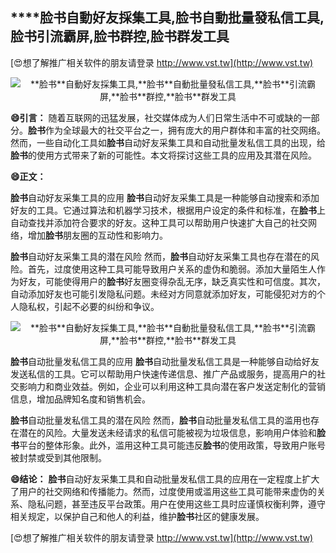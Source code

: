## ****脸书**自動好友採集工具,**脸书**自動批量發私信工具,**脸书**引流霸屏,**脸书**群控,**脸书**群发工具**

[😍想了解推广相关软件的朋友请登录 http://www.vst.tw](http://www.vst.tw)

 <center><img src="https://vst.tw/MP4/tuiguang/png/3.png" alt="**脸书**自動好友採集工具,**脸书**自動批量發私信工具,**脸书**引流霸屏,**脸书**群控,**脸书**群发工具"></center>

**😄引言：**
随着互联网的迅猛发展，社交媒体成为人们日常生活中不可或缺的一部分。**脸书**作为全球最大的社交平台之一，拥有庞大的用户群体和丰富的社交网络。然而，一些自动化工具如**脸书**自动好友采集工具和自动批量发私信工具的出现，给**脸书**的使用方式带来了新的可能性。本文将探讨这些工具的应用及其潜在风险。

**😄正文：**

**脸书**自动好友采集工具的应用
**脸书**自动好友采集工具是一种能够自动搜索和添加好友的工具。它通过算法和机器学习技术，根据用户设定的条件和标准，在**脸书**上自动查找并添加符合要求的好友。这种工具可以帮助用户快速扩大自己的社交网络，增加**脸书**朋友圈的互动性和影响力。

**脸书**自动好友采集工具的潜在风险
然而，**脸书**自动好友采集工具也存在潜在的风险。首先，过度使用这种工具可能导致用户关系的虚伪和脆弱。添加大量陌生人作为好友，可能使得用户的**脸书**好友圈变得杂乱无序，缺乏真实性和可信度。其次，自动添加好友也可能引发隐私问题。未经对方同意就添加好友，可能侵犯对方的个人隐私权，引起不必要的纠纷和争议。

 <center><img src="https://vst.tw/MP4/tuiguang/png/7.png" alt="**脸书**自動好友採集工具,**脸书**自動批量發私信工具,**脸书**引流霸屏,**脸书**群控,**脸书**群发工具"></center>

**脸书**自动批量发私信工具的应用
**脸书**自动批量发私信工具是一种能够自动给好友发送私信的工具。它可以帮助用户快速传递信息、推广产品或服务，提高用户的社交影响力和商业效益。例如，企业可以利用这种工具向潜在客户发送定制化的营销信息，增加品牌知名度和销售机会。

**脸书**自动批量发私信工具的潜在风险
然而，**脸书**自动批量发私信工具的滥用也存在潜在的风险。大量发送未经请求的私信可能被视为垃圾信息，影响用户体验和**脸书**平台的整体形象。此外，滥用这种工具可能违反**脸书**的使用政策，导致用户账号被封禁或受到其他限制。

**😄结论：**
**脸书**自动好友采集工具和自动批量发私信工具的应用在一定程度上扩大了用户的社交网络和传播能力。然而，过度使用或滥用这些工具可能带来虚伪的关系、隐私问题，甚至违反平台政策。用户在使用这些工具时应谨慎权衡利弊，遵守相关规定，以保护自己和他人的利益，维护**脸书**社区的健康发展。

[😍想了解推广相关软件的朋友请登录 http://www.vst.tw](http://www.vst.tw)



